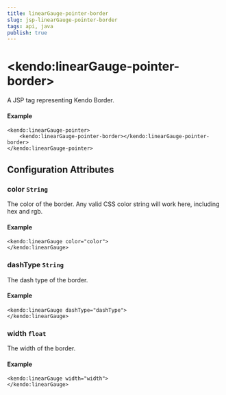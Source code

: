 ```yaml
---
title: linearGauge-pointer-border
slug: jsp-linearGauge-pointer-border
tags: api, java
publish: true
---
```


# \<kendo:linearGauge-pointer-border\>
A JSP tag representing Kendo Border.

#### Example
    <kendo:linearGauge-pointer>
        <kendo:linearGauge-pointer-border></kendo:linearGauge-pointer-border>
    </kendo:linearGauge-pointer>


## Configuration Attributes


### color `String`

The color of the border.
Any valid CSS color string will work here, including hex and rgb.

#### Example
    <kendo:linearGauge color="color">
    </kendo:linearGauge>



### dashType `String`

The dash type of the border.

#### Example
    <kendo:linearGauge dashType="dashType">
    </kendo:linearGauge>



### width `float`

The width of the border.

#### Example
    <kendo:linearGauge width="width">
    </kendo:linearGauge>


